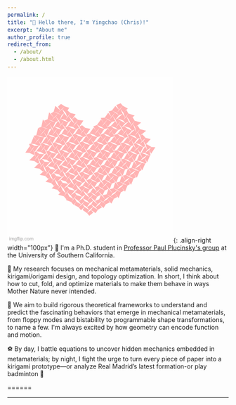 ```yaml
---
permalink: /
title: "👋 Hello there, I'm Yingchao (Chris)!"
excerpt: "About me"
author_profile: true
redirect_from: 
  - /about/
  - /about.html
---
```


![beatheart](/images/beatheart.gif){: .align-right width="100px"}
🏃 I'm a Ph.D. student in [Professor Paul Plucinsky's group](https://sites.usc.edu/plucinsky/) at the University of Southern California. 

🚀 My research focuses on mechanical metamaterials, solid mechanics, kirigami/origami design, and topology optimization. In short, I think about how to cut, fold, and optimize materials to make them behave in ways Mother Nature never intended. 

🤯 We aim to build rigorous theoretical frameworks to understand and predict the fascinating behaviors that emerge in mechanical metamaterials, from floppy modes and bistability to programmable shape transformations, to name a few. I'm always excited by how geometry can encode function and motion.

⚽️ By day, I battle equations to uncover hidden mechanics embedded in metamaterials; by night, I fight the urge to turn every piece of paper into a kirigami prototype—or analyze Real Madrid’s latest formation-or play badminton 🏸


======

------


